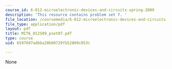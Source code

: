 ```yaml
---
course_id: 6-012-microelectronic-devices-and-circuits-spring-2009
description: 'This resource contains problem set 7. '
file_location: /coursemedia/6-012-microelectronic-devices-and-circuits-spring-2009/6597697ad6ba20b60729fb52889c053c_MIT6_012S09_pset07.pdf
file_type: application/pdf
layout: pdf
title: MIT6_012S09_pset07.pdf
type: course
uid: 6597697ad6ba20b60729fb52889c053c

---
```

None